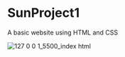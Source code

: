 # SunProject1
A basic website using HTML and CSS

![127 0 0 1_5500_index html](https://user-images.githubusercontent.com/62019968/209460743-a84921e1-c598-4101-a52a-6a81a5d5efa8.png)
